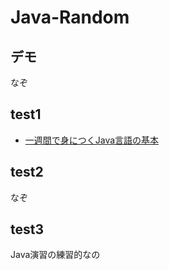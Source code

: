 # Java-Random

## デモ

なぞ

## test1

- [一週間で身につくJava言語の基本](http://java.sevendays-study.com/index.html)

## test2

なぞ

## test3

Java演習の練習的なの
